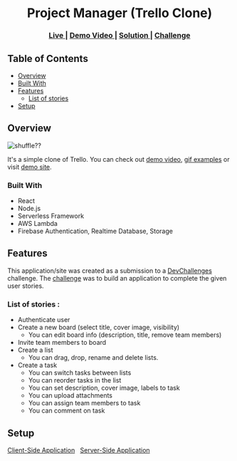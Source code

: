 <!-- Please update value in the {}  -->

<h1 align="center">Project Manager (Trello Clone)</h1>



<div align="center">
  <h3>
    <a href="https://trello-project-manager.netlify.app/">
      Live
    </a>
    <span> | </span>
    <a href="https://www.youtube.com/watch?v=qYPW0w2QXmc">
      Demo Video
     </a>
    <span> | </span>
    <a href="https://devchallenges.io/solutions/SVcO9rsAuK5k6qcXjmsw">
      Solution
    </a>
    <span> | </span>
    <a href="https://devchallenges.io/challenges/wP0LbGgEeKhpFHUpPpDh">
      Challenge
    </a>
  </h3>
</div>


## Table of Contents

- [Overview](#overview) 
- [Built With](#built-with)
- [Features](#features)
	- [List of stories](#List-of-stories)
- [Setup](#setup)


## Overview

![shuffle??](https://github.com/berabulut/gifs/blob/main/shuffle.gif)

It's a simple clone of Trello. You can check out [demo video](https://www.youtube.com/watch?v=qYPW0w2QXmc), [gif examples](./images/examples.MD) or visit [demo site](https://trello-project-manager.netlify.app/).  

### Built With

- React 
- Node.js 
- Serverless Framework 
- AWS Lambda
- Firebase Authentication, Realtime Database, Storage

## Features

<!-- List the features of your application or follow the template. Don't share the figma file here :) -->

This application/site was created as a submission to a [DevChallenges](https://devchallenges.io/challenges) challenge. The [challenge](https://devchallenges.io/challenges/wP0LbGgEeKhpFHUpPpDh) was to build an application to complete the given user stories.

### List of stories :

- Authenticate user
- Create a new board (select title, cover image, visibility)
	- You can edit board info (description, title, remove team members)
- Invite team members to board
- Create a list 
	- You can drag, drop, rename and delete lists.
- Create a task
	- You can switch tasks between lists
	- You can reorder tasks in the list
	- You can set description, cover image, labels to task
	- You can upload attachments
	- You can assign team members to task
	- You can comment on task

## Setup

[Client-Side Application](/client/README.md) &nbsp;
[Server-Side Application](./service/README.md)

